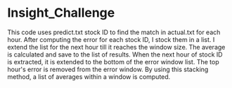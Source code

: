 # Insight_Challenge
This code uses predict.txt stock ID to find the match in actual.txt for each hour. After computing the error for each stock ID, I stock them in a list. I extend the list for the next hour till it reaches the window size.
The average is calculated and save to the list of results.
When the next hour of stock ID is extracted, it is extended to the bottom of the error window list. The top hour's error is removed from the error window.
By using this stacking method, a list of averages within a window is computed.
